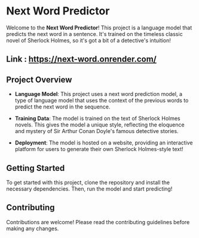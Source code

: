 # Next Word Predictor

Welcome to the **Next Word Predictor**! This project is a language model that predicts the next word in a sentence. It's trained on the timeless classic novel of Sherlock Holmes, so it's got a bit of a detective's intuition!

## Link : https://next-word.onrender.com/

## Project Overview

- **Language Model**: This project uses a next word prediction model, a type of language model that uses the context of the previous words to predict the next word in the sequence. 

- **Training Data**: The model is trained on the text of Sherlock Holmes novels. This gives the model a unique style, reflecting the eloquence and mystery of Sir Arthur Conan Doyle's famous detective stories.

- **Deployment**: The model is hosted on a website, providing an interactive platform for users to generate their own Sherlock Holmes-style text!

## Getting Started

To get started with this project, clone the repository and install the necessary dependencies. Then, run the model and start predicting!

## Contributing

Contributions are welcome! Please read the contributing guidelines before making any changes.


